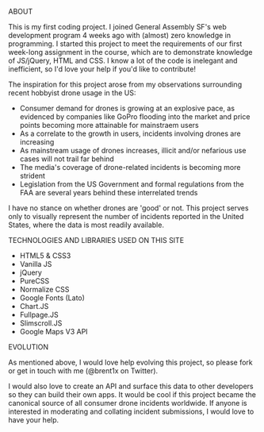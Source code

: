ABOUT

This is my first coding project. I joined General Assembly SF's web development program 4 weeks ago with (almost) zero knowledge in programming. I started this project to meet the requirements of our first week-long assignment in the course, which are to demonstrate knowledge of JS/jQuery, HTML and CSS. I know a lot of the code is inelegant and inefficient, so I'd love your help if you'd like to contribute!

The inspiration for this project arose from my observations surrounding recent hobbyist drone usage in the US:

- Consumer demand for drones is growing at an explosive pace, as evidenced by companies like GoPro flooding into the market and price points becoming more attainable for mainstraem users
- As a correlate to the growth in users, incidents involving drones are increasing
- As mainstream usage of drones increases, illicit and/or nefarious use cases will not trail far behind
- The media's coverage of drone-related incidents is becoming more strident
- Legislation from the US Government and formal regulations from the FAA are several years behind these interrelated trends

I have no stance on whether drones are 'good' or not. This project serves only to visually represent the number of incidents reported in the United States, where the data is most readily available.

TECHNOLOGIES AND LIBRARIES USED ON THIS SITE

- HTML5 & CSS3
- Vanilla JS
- jQuery
- PureCSS
- Normalize CSS
- Google Fonts (Lato)
- Chart.JS
- Fullpage.JS
- Slimscroll.JS
- Google Maps V3 API

EVOLUTION

As mentioned above, I would love help evolving this project, so please fork or get in touch with me (@brent1x on Twitter).

I would also love to create an API and surface this data to other developers so they can build their own apps. It would be cool if this project became the canonical source of all consumer drone incidents worldwide. If anyone is interested in moderating and collating incident submissions, I would love to have your help. 
